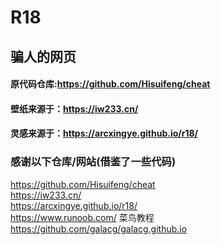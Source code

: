 # R18
## 骗人的网页
#### 原代码仓库:<https://github.com/Hisuifeng/cheat>  
#### 壁纸来源于：<https://iw233.cn/>  
#### 灵感来源于：<https://arcxingye.github.io/r18/>
### 感谢以下仓库/网站(借鉴了一些代码)
<https://github.com/Hisuifeng/cheat>  
<https://iw233.cn/>  
<https://arcxingye.github.io/r18/>  
<https://www.runoob.com/> 菜鸟教程  
<https://github.com/galacg/galacg.github.io>  
